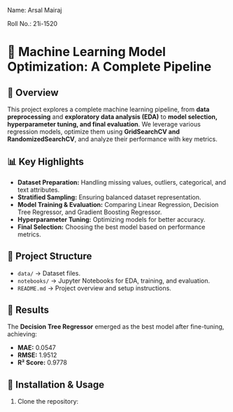 Name: Arsal Mairaj

Roll No.: 21i-1520

# 🚀 Machine Learning Model Optimization: A Complete Pipeline

## 📌 Overview
This project explores a complete machine learning pipeline, from **data preprocessing** and **exploratory data analysis (EDA)** to **model selection, hyperparameter tuning, and final evaluation**. We leverage various regression models, optimize them using **GridSearchCV and RandomizedSearchCV**, and analyze their performance with key metrics.

## 📊 Key Highlights
- **Dataset Preparation:** Handling missing values, outliers, categorical, and text attributes.
- **Stratified Sampling:** Ensuring balanced dataset representation.
- **Model Training & Evaluation:** Comparing Linear Regression, Decision Tree Regressor, and Gradient Boosting Regressor.
- **Hyperparameter Tuning:** Optimizing models for better accuracy.
- **Final Selection:** Choosing the best model based on performance metrics.

## 📁 Project Structure
- `data/` → Dataset files.
- `notebooks/` → Jupyter Notebooks for EDA, training, and evaluation.
- `README.md` → Project overview and setup instructions.

## 🎯 Results
The **Decision Tree Regressor** emerged as the best model after fine-tuning, achieving:
- **MAE:** 0.0547
- **RMSE:** 1.9512
- **R² Score:** 0.9778

## 🔧 Installation & Usage
1. Clone the repository:  
